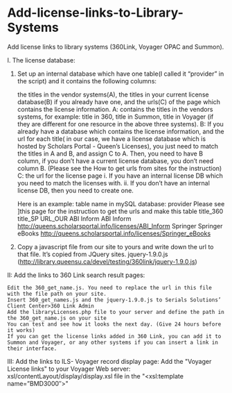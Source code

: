 Add-license-links-to-Library-Systems
====================================

Add license links to library systems (360Link, Voyager OPAC and Summon).

I. The license database:

1) Set up an internal database which have one table(I called it “provider” in the script) and it contains the following columns:

    the titles in the vendor systems(A), the titles in your current license database(B) if you already have one, and the urls(C) of the page which contains the license information.
    A: contains the titles in the vendors systems, for example: title in 360, title in Summon, title in Voyager (if they are different for one resource in the above three systems).
    B: If you already have a database which contains the license information, and the url for each title( in our case, we have a license database which is hosted by Scholars Portal - Queen’s Licenses), you just need to match the titles in A and B, and assign C to A. Then, you need to have B column, if you don’t have a current license database, you don’t need column B.
    (Please see the How to get urls from sites for the instruction)
    C: the url for the license page
    i. If you have an internal license DB which you need to match the licenses with. 	ii. If you don’t have an internal license DB, then you need to create one.
    
    Here is an example: table name in mySQL database: provider
    Please see ]this page for the instruction to get the urls and make this table
    title_360 	title_SP 	        URL_OUR
    ABI Inform 	ABI Inform 	      http://queens.scholarsportal.info/licenses/ABI_Inform
    Springer 	  Springer eBooks 	http://queens.scholarsportal.info/licenses/Springer_eBooks

2) Copy a javascript file from our site to yours and write down the url to that file. It’s copied from JQuery sites.  jquery-1.9.0.js (http://library.queensu.ca/devel/testing/360link/jquery-1.9.0.js)


II: Add the links to 360 Link search result pages:

    Edit the 360_get_name.js. You need to replace the url in this file with the file path on your site.
    Insert 360_get_names.js and the jquery-1.9.0.js to Serials Solutions’ Client Center>360 Link Admin
    Add the libraryLicenses.php file to your server and define the path in the 360_get_name.js on your site
    You can test and see how it looks the next day. (Give 24 hours before it works)
    If you can get the license links added in 360 Link, you can add it to Summon and Voyager, or any other systems if you can insert a link in their interface.

 
III: Add the links to ILS- Voyager record display page:
    Add the "Voyager License links" to your Voyager Web server: xsl/contentLayout/display/display.xsl file in the "<xsl:template name=”BMD3000″>" 

